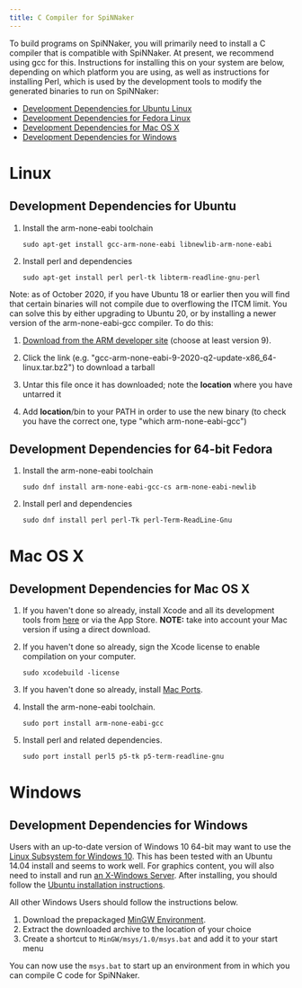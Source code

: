 ```yaml
---
title: C Compiler for SpiNNaker
---
```

To build programs on SpiNNaker, you will primarily need to install a C compiler that is compatible with SpiNNaker.  At present, we recommend using gcc for this.  Instructions for installing this on your system are below, depending on which platform you are using, as well as instructions for installing Perl, which is used by the development tools to modify the generated binaries to run on SpiNNaker:

 * [Development Dependencies for Ubuntu Linux](#UbuntuDev)
 * [Development Dependencies for Fedora Linux](#FedoraDev)
 * [Development Dependencies for Mac OS X](#MacOSXDev)
 * [Development Dependencies for Windows](#WindowsDev)

# Linux

## <a name="UbuntuDev"></a> Development Dependencies for Ubuntu

1. Install the arm-none-eabi toolchain

       sudo apt-get install gcc-arm-none-eabi libnewlib-arm-none-eabi

1. Install perl and dependencies

       sudo apt-get install perl perl-tk libterm-readline-gnu-perl

Note: as of October 2020, if you have Ubuntu 18 or earlier then you will find that certain binaries will not compile due to overflowing the ITCM limit.  You can solve this by either upgrading to Ubuntu 20, or by installing a newer version of the arm-none-eabi-gcc compiler.  To do this:

1. [Download from the ARM developer site](https://developer.arm.com/tools-and-software/open-source-software/developer-tools/gnu-toolchain/gnu-rm/downloads) (choose at least version 9).

1. Click the link (e.g. "gcc-arm-none-eabi-9-2020-q2-update-x86_64-linux.tar.bz2") to download a tarball

1. Untar this file once it has downloaded; note the **location** where you have untarred it

1. Add **location**/bin to your PATH in order to use the new binary (to check you have the correct one, type "which arm-none-eabi-gcc")

## <a name="FedoraDev"></a> Development Dependencies for 64-bit Fedora

1. Install the arm-none-eabi toolchain

       sudo dnf install arm-none-eabi-gcc-cs arm-none-eabi-newlib

1. Install perl and dependencies

       sudo dnf install perl perl-Tk perl-Term-ReadLine-Gnu

# Mac OS X

## <a name="MacOSXDev"></a> Development Dependencies for Mac OS X

1. If you haven't done so already, install Xcode and all its development tools from [here](https://developer.apple.com/xcode/downloads/) or via the App Store. **NOTE:** take into account your Mac version if using a direct download.

1. If you haven't done so already, sign the Xcode license to enable compilation on your computer.

       sudo xcodebuild -license

1. If you haven't done so already, install [Mac Ports](https://www.macports.org/install.php).

1. Install the arm-none-eabi toolchain.

       sudo port install arm-none-eabi-gcc

1. Install perl and related dependencies.

       sudo port install perl5 p5-tk p5-term-readline-gnu

# Windows

## <a name="WindowsDev"></a> Development Dependencies for Windows

Users with an up-to-date version of Windows 10 64-bit may want to use the [Linux Subsystem for Windows 10](https://msdn.microsoft.com/en-gb/commandline/wsl/install_guide?f=255&MSPPError=-2147217396).  This has been tested with an Ubuntu 14.04 install and seems to work well.
For graphics content, you will also need to install and run [an X-Windows Server](https://sourceforge.net/projects/xming/).
After installing, you should follow the [Ubuntu installation instructions](#UbuntuDev).

All other Windows Users should follow the instructions below.

1. Download the prepackaged [MinGW Environment](https://github.com/SpiNNakerManchester/SpiNNakerManchester.github.io/releases/download/v1.0-win-dev/MinGW.zip).
1. Extract the downloaded archive to the location of your choice
1. Create a shortcut to `MinGW/msys/1.0/msys.bat` and add it to your start menu

You can now use the `msys.bat` to start up an environment from in which you can compile C code for SpiNNaker.